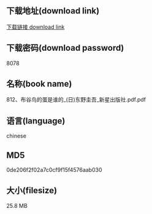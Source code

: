 ## 下载地址(download link)
[下载链接 download link](https://voluble-croquembouche-d321dc.netlify.app/?s=812%E3%80%81%E5%B8%83%E8%B0%B7%E9%B8%9F%E7%9A%84%E8%9B%8B%E6%98%AF%E8%B0%81%E7%9A%84_%28%E6%97%A5%29%E4%B8%9C%E9%87%8E%E5%9C%AD%E5%90%BE_%E6%96%B0%E6%98%9F%E5%87%BA%E7%89%88%E7%A4%BE.pdf)

## 下载密码(download password)
8078

## 名称(book name)
812、布谷鸟的蛋是谁的_(日)东野圭吾_新星出版社.pdf.pdf

## 语言(language)
chinese

## MD5
0de206f2f02a7c0cf9f15f4576aab030

## 大小(filesize)
25.8 MB
